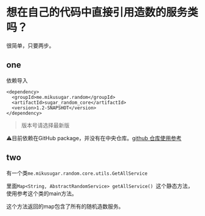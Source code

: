 # 想在自己的代码中直接引用造数的服务类吗？

很简单，只要两步。

## one

依赖导入

```
<dependency>
  <groupId>me.mikusugar.random</groupId>
  <artifactId>sugar_random_core</artifactId>
  <version>1.2-SNAPSHOT</version>
</dependency>
```

> 版本号请选择最新版

⚠️目前依赖在GitHub package，并没有在中央仓库。[github 仓库使用参考](https://docs.github.com/en/packages/working-with-a-github-packages-registry/working-with-the-apache-maven-registry)

## two

有一个类`me.mikusugar.random.core.utils.GetAllService`

里面`Map<String, AbstractRandomService> getAllService() `这个静态方法，使用参考这个类的main方法。

这个方法返回的map包含了所有的随机造数服务。